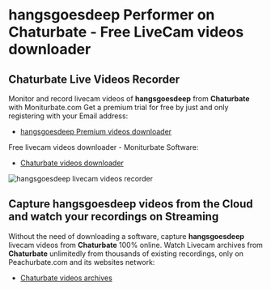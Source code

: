 # hangsgoesdeep Performer on Chaturbate - Free LiveCam videos downloader

## Chaturbate Live Videos Recorder

Monitor and record livecam videos of **hangsgoesdeep** from **Chaturbate** with Moniturbate.com
Get a premium trial for free by just and only registering with your Email address:
* [hangsgoesdeep Premium videos downloader](https://moniturbate.com/request-demo-licence-key.html)

Free livecam videos downloader - Moniturbate Software:
* [Chaturbate videos downloader](https://moniturbate.com/moniturbate-download-software.html)

![hangsgoesdeep livecam videos recorder](https://peachurnet.com/templates/moniturbate-software.png)


## Capture hangsgoesdeep videos from the Cloud and watch your recordings on Streaming

Without the need of downloading a software, capture **hangsgoesdeep** livecam videos from **Chaturbate** 100% online.
Watch Livecam archives from **Chaturbate** unlimitedly from thousands of existing recordings, only on Peachurbate.com and its websites network:
* [Chaturbate videos archives](https://peachurnet.com/)